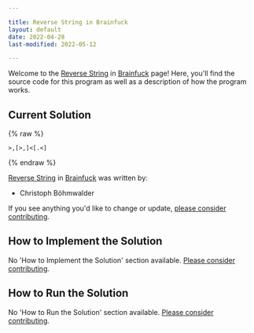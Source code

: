```yaml
---

title: Reverse String in Brainfuck
layout: default
date: 2022-04-28
last-modified: 2022-05-12

---
```


Welcome to the [Reverse String](https://sampleprograms.io/projects/reverse-string) in [Brainfuck](https://sampleprograms.io/languages/brainfuck) page! Here, you'll find the source code for this program as well as a description of how the program works.

## Current Solution

{% raw %}

```brainfuck
>,[>,]<[.<]
```

{% endraw %}

[Reverse String](https://sampleprograms.io/projects/reverse-string) in [Brainfuck](https://sampleprograms.io/languages/brainfuck) was written by:

- Christoph Böhmwalder

If you see anything you'd like to change or update, [please consider contributing](https://github.com/TheRenegadeCoder/sample-programs).

## How to Implement the Solution

No 'How to Implement the Solution' section available. [Please consider contributing](https://github.com/TheRenegadeCoder/sample-programs-website).

## How to Run the Solution

No 'How to Run the Solution' section available. [Please consider contributing](https://github.com/TheRenegadeCoder/sample-programs-website).